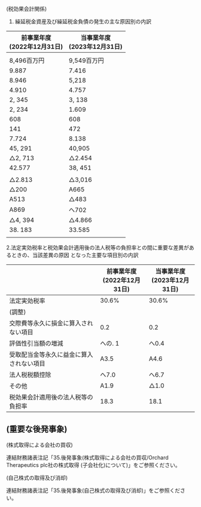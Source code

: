 (税効果会計関係)

1. 繰延税金資産及び繰延税金負債の発生の主な原因別の内訳

| 前事業年度<br>(2022年12月31日) | 当事業年度<br>(2023年12月31日) |
|------------------------|------------------------|
|                        |                        |
| 8,496百万円               | 9,549百万円               |
| 9.887                  | 7.416                  |
| 8.946                  | 5,218                  |
| 4.910                  | 4.757                  |
| 2, 345                 | 3, 138                 |
| 2, 234                 | 1.609                  |
| 608                    | 608                    |
| 141                    | 472                    |
| 7.724                  | 8.138                  |
| 45, 291                | 40,905                 |
| △2, 713                | △2.454                 |
| 42.577                 | 38, 451                |
|                        |                        |
| △2.813                 | △3,016                 |
| △200                   | A665                   |
| A513                   | △483                   |
| A869                   | へ702                   |
| △4, 394                | △4.866                 |
| 38. 183                | 33.585                 |
|                        |                        |

2.法定実効税率と税効果会計適用後の法人税等の負担率との間に重要な差異があるときの、当該差異の原因 となった主要な項目別の内訳

|                      | 前事業年度<br>(2022年12月31日) | 当事業年度<br>(2023年12月31日) |
|----------------------|------------------------|------------------------|
| 法定実効税率               | 30.6%                  | 30.6%                  |
| (調整)                 |                        |                        |
| 交際費等永久に損金に算入されない項目   | 0.2                    | 0.2                    |
| 評価性引当額の増減            | への. 1                  | へ0.4                   |
| 受取配当金等永久に益金に算入されない項目 | A3.5                   | A4.6                   |
| 法人税税額控除              | へ7.0                   | へ6.7                   |
| その他                  | A1.9                   | △1.0                   |
| 税効果会計適用後の法人税等の負担率    | 18.3                   | 18.1                   |

## (重要な後発事象)

(株式取得による会社の買収)

連結財務諸表注記「35.後発事象(株式取得による会社の買収/Orchard Therapeutics plc社の株式取得 (子会社化)について)」をご参照ください。

(自己株式の取得及び消却)

連結財務諸表注記「35.後発事象(自己株式の取得及び消却)」をご参照ください。